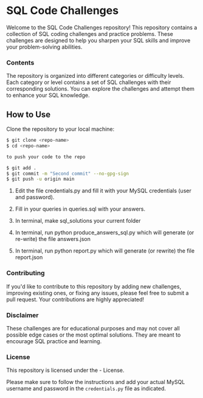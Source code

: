 # SQL Code Challenges

Welcome to the SQL Code Challenges repository! This repository contains a collection of SQL coding challenges and practice problems. These challenges are designed to help you sharpen your SQL skills and improve your problem-solving abilities.

### Contents

The repository is organized into different categories or difficulty levels. Each category or level contains a set of SQL challenges with their corresponding solutions. You can explore the challenges and attempt them to enhance your SQL knowledge.

## How to Use

Clone the repository to your local machine:

```sh
$ git clone <repo-name>
$ cd <repo-name>

to push your code to the repo

$ git add .
$ git commit -m "Second commit" --no-gpg-sign
$ git push -u origin main

```

1. Edit the file credentials.py and fill it with your MySQL credentials (user
and password). 

2. Fill in your queries in queries.sql with your answers.

2. In terminal, make sql_solutions your current folder

3. In terminal, run python produce_answers_sql.py which will
generate (or re-write) the file answers.json

4. In terminal, run python report.py which will generate (or rewrite)
the file report.json



### Contributing
If you'd like to contribute to this repository by adding new challenges, improving existing ones, or fixing any issues, please feel free to submit a pull request. Your contributions are highly appreciated!

### Disclaimer
These challenges are for educational purposes and may not cover all possible edge cases or the most optimal solutions. They are meant to encourage SQL practice and learning.

### License
This repository is licensed under the - License.


Please make sure to follow the instructions and add your actual MySQL username and password in the `credentials.py` file as indicated.
